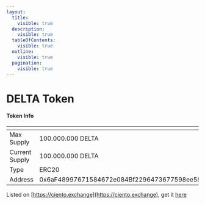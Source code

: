 ```yaml
---
layout:
  title:
    visible: true
  description:
    visible: true
  tableOfContents:
    visible: true
  outline:
    visible: true
  pagination:
    visible: true
---
```


# DELTA Token

#### Token Info

<table data-header-hidden><thead><tr><th width="214"></th><th></th></tr></thead><tbody><tr><td>Max Supply</td><td>100.000.000 DELTA</td></tr><tr><td>Current Supply</td><td>100.000.000 DELTA</td></tr><tr><td>Type</td><td>ERC20</td></tr><tr><td>Address</td><td>0x6aF48997671584672e084Bf2296473677598ee58</td></tr></tbody></table>

Listed on [https://ciento.exchange](https://ciento.exchange), get it [here](https://ciento.exchange/swap/?chainId=7070\&outputCurrency=0x6aF48997671584672e084Bf2296473677598ee58)
